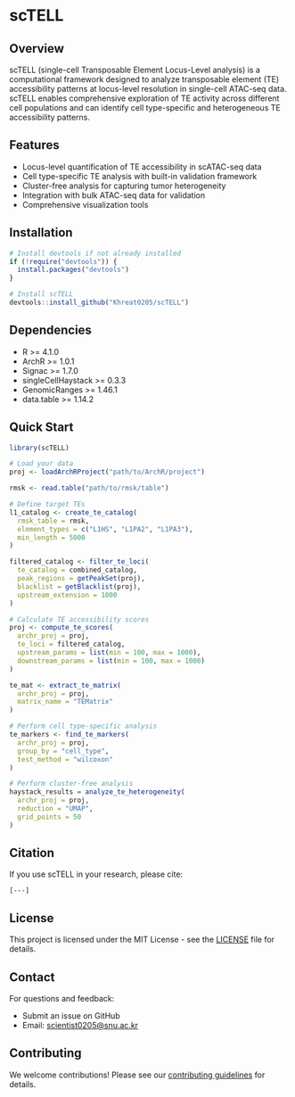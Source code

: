 # scTELL

## Overview
scTELL (single-cell Transposable Element Locus-Level analysis) is a computational framework designed to analyze transposable element (TE) accessibility patterns at locus-level resolution in single-cell ATAC-seq data. scTELL enables comprehensive exploration of TE activity across different cell populations and can identify cell type-specific and heterogeneous TE accessibility patterns.

## Features
- Locus-level quantification of TE accessibility in scATAC-seq data
- Cell type-specific TE analysis with built-in validation framework
- Cluster-free analysis for capturing tumor heterogeneity 
- Integration with bulk ATAC-seq data for validation
- Comprehensive visualization tools

## Installation

```R
# Install devtools if not already installed
if (!require("devtools")) {
  install.packages("devtools")
}

# Install scTELL
devtools::install_github("Khreat0205/scTELL")
```

## Dependencies
- R >= 4.1.0
- ArchR >= 1.0.1
- Signac >= 1.7.0
- singleCellHaystack >= 0.3.3
- GenomicRanges >= 1.46.1
- data.table >= 1.14.2

## Quick Start

```R
library(scTELL)

# Load your data
proj <- loadArchRProject("path/to/ArchR/project")

rmsk <- read.table("path/to/rmsk/table")

# Define target TEs
l1_catalog <- create_te_catalog(
  rmsk_table = rmsk,
  element_types = c("L1HS", "L1PA2", "L1PA3"),
  min_length = 5000
)

filtered_catalog <- filter_te_loci(
  te_catalog = combined_catalog,
  peak_regions = getPeakSet(proj),
  blacklist = getBlacklist(proj),
  upstream_extension = 1000
)

# Calculate TE accessibility scores
proj <- compute_te_scores(
  archr_proj = proj,
  te_loci = filtered_catalog,
  upstream_params = list(min = 100, max = 1000),
  downstream_params = list(min = 100, max = 1000)
)

te_mat <- extract_te_matrix(
  archr_proj = proj,
  matrix_name = "TEMatrix"
)

# Perform cell type-specific analysis
te_markers <- find_te_markers(
  archr_proj = proj,
  group_by = "cell_type",
  test_method = "wilcoxon"
)

# Perform cluster-free analysis
haystack_results = analyze_te_heterogeneity(
  archr_proj = proj,
  reduction = "UMAP",
  grid_points = 50
)


```


## Citation
If you use scTELL in your research, please cite:
```
[---]
```

## License
This project is licensed under the MIT License - see the [LICENSE](LICENSE) file for details.

## Contact
For questions and feedback:
- Submit an issue on GitHub
- Email: scientist0205@snu.ac.kr

## Contributing
We welcome contributions! Please see our [contributing guidelines](CONTRIBUTING.md) for details.
